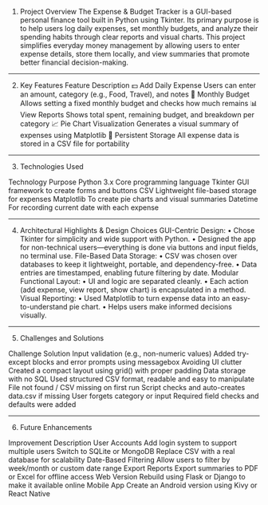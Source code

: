 1. Project Overview
The Expense & Budget Tracker is a GUI-based personal finance tool built in Python using Tkinter.
Its primary purpose is to help users log daily expenses, set monthly budgets, and analyze their spending habits through clear reports and visual charts.
This project simplifies everyday money management by allowing users to enter expense details, store them locally, and view summaries that promote better financial decision-making.
________________________________________
 2. Key Features
Feature	Description
💵 Add Daily Expense	Users can enter an amount, category (e.g., Food, Travel), and notes
🧾 Monthly Budget	Allows setting a fixed monthly budget and checks how much remains
📊 View Reports	Shows total spent, remaining budget, and breakdown per category
📈 Pie Chart Visualization	Generates a visual summary of expenses using Matplotlib
💾 Persistent Storage	All expense data is stored in a CSV file for portability
________________________________________
 3. Technologies Used

Technology	Purpose
Python 3.x	Core programming language
Tkinter	GUI framework to create forms and buttons
CSV	Lightweight file-based storage for expenses
Matplotlib	To create pie charts and visual summaries
Datetime	For recording current date with each expense
________________________________________
 4. Architectural Highlights & Design Choices
 GUI-Centric Design:
•	Chose Tkinter for simplicity and wide support with Python.
•	Designed the app for non-technical users—everything is done via buttons and input fields, no terminal use.
File-Based Data Storage:
•	CSV was chosen over databases to keep it lightweight, portable, and dependency-free.
•	Data entries are timestamped, enabling future filtering by date.
 Modular Functional Layout:
•	UI and logic are separated cleanly.
•	Each action (add expense, view report, show chart) is encapsulated in a method.
 Visual Reporting:
•	Used Matplotlib to turn expense data into an easy-to-understand pie chart.
•	Helps users make informed decisions visually.
________________________________________
 5. Challenges and Solutions

Challenge	Solution
Input validation (e.g., non-numeric values)	Added try-except blocks and error prompts using messagebox
Avoiding UI clutter	Created a compact layout using grid() with proper padding
Data storage with no SQL	Used structured CSV format, readable and easy to manipulate
File not found / CSV missing on first run	Script checks and auto-creates data.csv if missing
User forgets category or input	Required field checks and defaults were added
________________________________________
 6. Future Enhancements

Improvement	Description
 User Accounts	       Add login system to support multiple users
Switch to SQLite or MongoDB	       Replace CSV with a real database for scalability
 Date-Based Filtering	        Allow users to filter by week/month or custom date range
 Export Reports	Export summaries to PDF or Excel for offline access
 Web Version	Rebuild using Flask or Django to make it available online
 Mobile App	Create an Android version using Kivy or React Native

